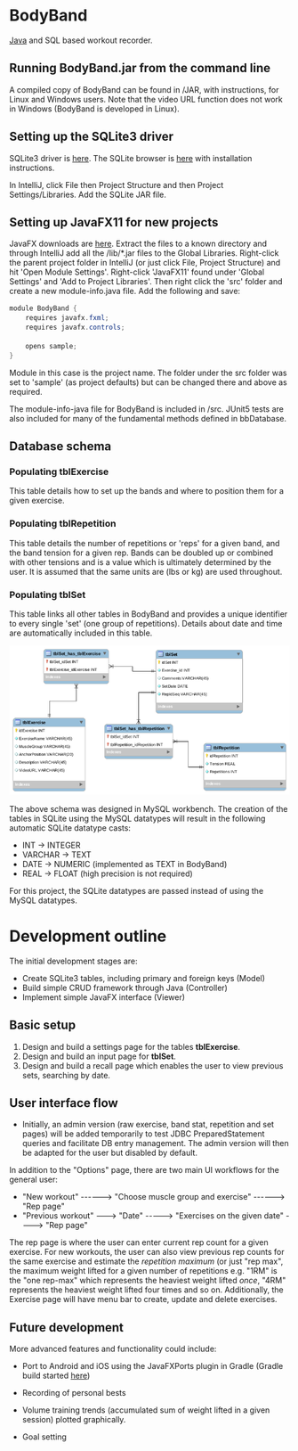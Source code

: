# BodyBand
[Java](https://www.linuxuprising.com/2019/06/new-oracle-java-11-installer-for-ubuntu.html) and SQL based workout recorder.

## Running BodyBand.jar from the command line ##

A compiled copy of BodyBand can be found in /JAR, with instructions, for Linux and Windows users. Note that the video URL function does not work in Windows (BodyBand is developed in Linux).

## Setting up the SQLite3 driver

SQLite3 driver is [here](https://bitbucket.org/xerial/sqlite-jdbc/downloads/). The SQLite browser is [here](https://sqlitebrowser.org/) with installation instructions.

In IntelliJ, click File then Project Structure and then Project Settings/Libraries. Add the SQLite JAR file.

## Setting up JavaFX11 for new projects

JavaFX downloads are [here](https://gluonhq.com/products/javafx/). Extract the files to a known directory and through IntelliJ add all the /lib/*.jar files to the Global Libraries. Right-click the parent project folder in IntelliJ (or just click File, Project Structure) and hit 'Open Module Settings'. Right-click 'JavaFX11' found under 'Global Settings' and 'Add to Project Libraries'. Then right click the 'src' folder and create a new module-info.java file. Add the following and save:

```java
module BodyBand {
    requires javafx.fxml;
    requires javafx.controls;

    opens sample;
}
```

Module in this case is the project name. The folder under the src folder was set to 'sample' (as project defaults) but can be changed there and above as required. 

The module-info-java file for BodyBand is included in /src. JUnit5 tests are also included for many of the fundamental methods defined in bbDatabase.

## Database schema

### Populating tblExercise

This table details how to set up the bands and where to position them for a given exercise.

### Populating tblRepetition

This table details the number of repetitions or 'reps' for a given band, and the band tension for a given rep. Bands can be doubled up or combined with other tensions and is a value which is ultimately determined by the user. It is assumed that the same units are (lbs or kg) are used throughout.

### Populating tblSet

This table links all other tables in BodyBand and provides a unique identifier to every single 'set' (one group of repetitions). Details about date and time are automatically included in this table.

![MySQL workbench schema](./database/Schema.png)

The above schema was designed in MySQL workbench. The creation of the tables in SQLite using the MySQL datatypes will result in the following automatic SQLite datatype casts:

+ INT -> INTEGER
+ VARCHAR -> TEXT
+ DATE -> NUMERIC (implemented as TEXT in BodyBand)
+ REAL -> FLOAT (high precision is not required)

For this project, the SQLite datatypes are passed instead of using the MySQL datatypes.

# Development outline

The initial development stages are:

+ Create SQLite3 tables, including primary and foreign keys (Model)
+ Build simple CRUD framework through Java (Controller)
+ Implement simple JavaFX interface (Viewer)

## Basic setup

1. Design and build a settings page for the tables __tblExercise__.
2. Design and build an input page for __tblSet__.
3. Design and build a recall page which enables the user to view previous sets, searching by date.

## User interface flow

+ Initially, an admin version (raw exercise, band stat, repetition and set pages) will be added temporarily to test JDBC PreparedStatement queries and facilitate DB entry management. The admin version will then be adapted for the user but disabled by default.

In addition to the "Options" page, there are two main UI workflows for the general user:

+ "New workout" ------>   "Choose muscle group and exercise" ------>  "Rep page"
+ "Previous workout" --->  "Date"  ----->  "Exercises on the given date" ----> "Rep page"

The rep page is where the user can enter current rep count for a given exercise. For new workouts, the user can also view previous rep counts for the same exercise and estimate the _repetition maximum_ (or just "rep max", the maximum weight lifted for a given number of repetitions e.g. "1RM" is the "one rep-max" which represents the heaviest weight lifted _once_, "4RM" represents the heaviest weight lifted four times and so on. Additionally, the Exercise page will have menu bar to create, update and delete exercises.

## Future development

More advanced features and functionality could include:

- Port to Android and iOS using the JavaFXPorts plugin in Gradle (Gradle build started [here](https://github.com/jfspps/BodyBandGradle))

- Recording of personal bests

- Volume training trends (accumulated sum of weight lifted in a given session) plotted graphically.

- Goal setting
